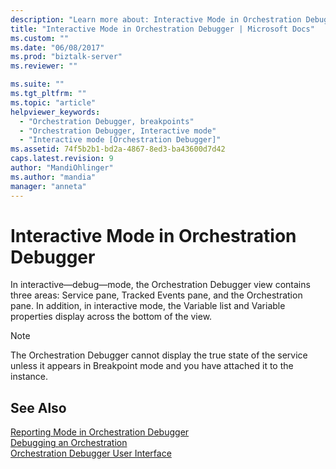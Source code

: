 ```yaml
---
description: "Learn more about: Interactive Mode in Orchestration Debugger"
title: "Interactive Mode in Orchestration Debugger | Microsoft Docs"
ms.custom: ""
ms.date: "06/08/2017"
ms.prod: "biztalk-server"
ms.reviewer: ""

ms.suite: ""
ms.tgt_pltfrm: ""
ms.topic: "article"
helpviewer_keywords: 
  - "Orchestration Debugger, breakpoints"
  - "Orchestration Debugger, Interactive mode"
  - "Interactive mode [Orchestration Debugger]"
ms.assetid: 74f5b2b1-bd2a-4867-8ed3-ba43600d7d42
caps.latest.revision: 9
author: "MandiOhlinger"
ms.author: "mandia"
manager: "anneta"
---
```

# Interactive Mode in Orchestration Debugger
In interactive—debug—mode, the Orchestration Debugger view contains three areas: Service pane, Tracked Events pane, and the Orchestration pane. In addition, in interactive mode, the Variable list and Variable properties display across the bottom of the view.  
  
> [!NOTE]
>  The Orchestration Debugger cannot display the true state of the service unless it appears in Breakpoint mode and you have attached it to the instance.  
  
## See Also  
 [Reporting Mode in Orchestration Debugger](../core/reporting-mode-in-orchestration-debugger.md)   
 [Debugging an Orchestration](../core/debugging-an-orchestration.md)   
 [Orchestration Debugger User Interface](../core/orchestration-debugger-user-interface.md)
